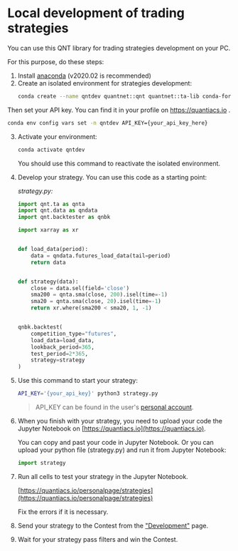 # Local development of trading strategies

You can use this QNT library for trading strategies development on your PC.

For this purpose, do these steps: 

1. Install [anaconda](https://www.anaconda.com/products/individual) (v2020.02 is recommended)
2. Create an isolated environment for strategies development:
    ```bash
    conda create --name qntdev quantnet::qnt quantnet::ta-lib conda-forge::dash
    ```
Then set your API key. You can find it in your profile on https://quantiacs.io .
```bash
conda env config vars set -n qntdev API_KEY={your_api_key_here}
```

3. Activate your environment:
   ```bash
   conda activate qntdev
   ```
   You should use this command to reactivate the isolated environment.


4. Develop your strategy. You can use this code as a starting point:

   *strategy.py:*
   ```python
   import qnt.ta as qnta
   import qnt.data as qndata
   import qnt.backtester as qnbk
   
   import xarray as xr
   
   
   def load_data(period):
       data = qndata.futures_load_data(tail=period)
       return data
   
   
   def strategy(data):
       close = data.sel(field='close')
       sma200 = qnta.sma(close, 200).isel(time=-1)
       sma20 = qnta.sma(close, 20).isel(time=-1)
       return xr.where(sma200 < sma20, 1, -1)
   
   
   qnbk.backtest(
       competition_type="futures",
       load_data=load_data,
       lookback_period=365,
       test_period=2*365,
       strategy=strategy
   )
   ```

5. Use this command to start your strategy:
   ```bash
   API_KEY='{your_api_key}' python3 strategy.py
   ```

   > API_KEY can be found in the user's [personal account](https://quantiacs.io/personalpage/homepage).

6. When you finish with your strategy, you need to upload 
your code the Jupyter Notebook on [https://quantiacs.io](https://quantiacs.io).

   You can copy and past your code in Jupyter Notebook. 
   Or you can upload your python file (strategy.py) and run it from Jupyter Notebook:
   ```python
   import strategy
   ```

7. Run all cells to test your strategy in the Jupyter Notebook.

   [https://quantiacs.io/personalpage/strategies](https://quantiacs.io/personalpage/strategies)
   
   Fix the errors if it is necessary.


8. Send your strategy to the Contest from the ["Development"](https://quantiacs.io/personalpage/strategies) page.

9. Wait for your strategy pass filters and win the Contest.

